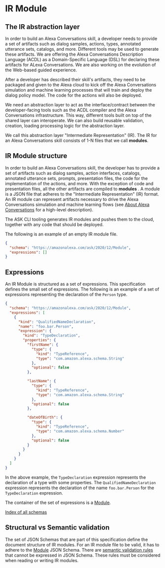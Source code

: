 # IR Module

## The IR abstraction layer

In order to build an Alexa Conversations skill, a developer needs to provide a set of artifacts such as dialog samples, actions, types, annotated utterance sets, catalogs, and more. Different tools may be used to generate these artifacts. We are offering the Alexa Conversations Description Language (ACDL) as a Domain-Specific Language (DSL) for declaring these artifacts for ALexa Conversations. We are also working on the evolution of the Web-based guided experience.

After a developer has described their skill's artifacts, they need to be packaged and given to the Alexa cloud to kick off the Alexa Conversations simulation and machine learning processes that will train and deploy the dialog policy model. The code for the actions will also be deployed.

We need an abstraction layer to act as the interface/contract between the developer-facing tools such as the ACDL compiler and the Alexa Conversations infrastructure. This way, different tools built on top of the shared layer can interoperate. We can also build reusable validation, creation, loading processing logic for the abstraction layer.

We call this abstraction layer "Intermediate Representation" (IR). The IR for an Alexa Conversations skill consists of 1-N files that we call **modules**.

## IR Module structure

In order to build an Alexa Conversations skill, the developer has to provide a set of artifacts such as dialog samples, action interfaces, catalogs, annotated utterance sets, prompts, presentation files, the code for the implementation of the actions, and more. With the exception of code and presentation files, all the other artifacts are compiled to **modules** . A module is a JSON file that adheres to the "Intermediate Representation" (IR) format. An IR module can represent artifacts necessary to drive the Alexa Conversations simulation and machine learning flows (see [About Alexa Conversations](https://developer.amazon.com/en-US/docs/alexa/conversations/about-alexa-conversations.html) for a high-level description).

The ASK CLI tooling generates IR modules and pushes them to the cloud, together with any code that should be deployed.

The following is an example of an empty IR module file.

```json
{
  "schema": "https://amazonalexa.com/ask/2020/12/Module",
  "expressions": []
}
```

## Expressions

An IR Module is structured as a set of expressions. This specification defines the small set of expressions. The following is an example of a set of expressions representing the declaration of the `Person` type.

```json
{
  "schema": "https://amazonalexa.com/ask/2020/12/Module",
  "expressions": [
    {
      "kind": "QualifiedNameDeclaration",
      "name": "foo.bar.Person",
      "expression": {
        "kind": "TypeDeclaration",
        "properties": {
          "firstName": {
            "type": {
              "kind": "TypeReference",
              "type": "com.amazon.alexa.schema.String"
            },
            "optional": false
          },

          "lastName": {
            "type": {
              "kind": "TypeReference",
              "type": "com.amazon.alexa.schema.String"
            },
            "optional": false
          },

          "dateOfBirth": {
            "type": {
              "kind": "TypeReference",
              "type": "com.amazon.alexa.schema.Number"
            },
            "optional": false
          }
        }
      }
    }
  ]
}
```

In the above example, the `TypeDeclaration` expression represents the declaration of a type with some properties. The `QualifiedNameDeclaration` expression represents the declaration of the name `foo.bar.Person` for the `TypeDeclaration` expression.

The container of the set of expressions is a [Module](schemas/module.md).

[Index of all schemas](schemas/README.md)

## Structural vs Semantic validation

The set of JSON Schemas that are part of this specification define the document structure of IR modules. For an IR module file to be valid, it has to adhere to the [Module](schemas/module.md) JSON Schema. There are [semantic validation rules](semantic-rules.md) that cannot be expressed in JSON Schema. These rules must be considered when reading or writing IR modules.
